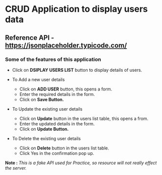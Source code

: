 # CRUD Application to display users data

## Reference API - https://jsonplaceholder.typicode.com/

###  Some of the features of this application

- Click on **DSIPLAY USERS LIST** button to display details of users.
- To Add a new user details
    - Click on **ADD USER** button, this opens a form.
    - Enter the required details in the form.
    - Click on **Save Button.**

- To Update the existing user details
    - Click on **Update** button in the users list table, this opens a from.
    - Enter the updated details in the form.
    - Click on **Update Button.**

- To Delete the existing user details
    - Click on **Delete** button in the users list table.
    - Click Yes in the confirmation pop up.

**Note :**
_This is a fake API used for Practice, so resource will not really effect the server._